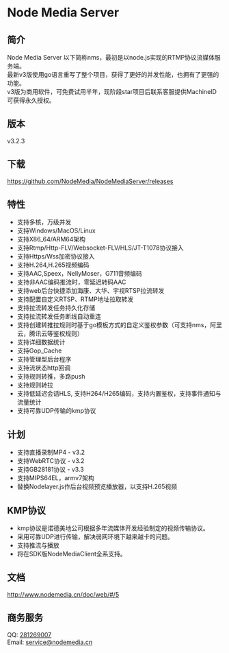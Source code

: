 # Node Media Server
## 简介
Node Media Server 以下简称nms，最初是以node.js实现的RTMP协议流媒体服务端。  
最新v3版使用go语言重写了整个项目，获得了更好的并发性能，也拥有了更强的功能。  
v3版为商用软件，可免费试用半年，现阶段star项目后联系客服提供MachineID可获得永久授权。

## 版本
v3.2.3

## 下载
https://github.com/NodeMedia/NodeMediaServer/releases

## 特性
* 支持多核，万级并发
* 支持Windows/MacOS/Linux 
* 支持X86_64/ARM64架构
* 支持Rtmp/Http-FLV/Websocket-FLV/HLS/JT-T1078协议接入
* 支持Https/Wss加密协议接入
* 支持H.264,H.265视频编码
* 支持AAC,Speex，NellyMoser，G711音频编码
* 支持非AAC编码推流时，零延迟转码AAC
* 支持web后台快捷添加海康、大华、宇视RTSP拉流转发
* 支持配置自定义RTSP、RTMP地址拉取转发
* 支持拉流转发任务持久化存储
* 支持拉流转发任务断线自动重连
* 支持创建转推拉规则时基于go模板方式的自定义鉴权参数（可支持nms，阿里云，腾讯云等鉴权规则）
* 支持详细数据统计
* 支持Gop_Cache
* 支持管理型后台程序
* 支持流状态http回调
* 支持规则转推，多路push
* 支持规则转拉
* 支持低延迟会话HLS, 支持H264/H265编码，支持内置鉴权，支持事件通知与流量统计
* 支持可靠UDP传输的kmp协议

## 计划
* 支持直播录制MP4 - v3.2
* 支持WebRTC协议 - v3.2
* 支持GB28181协议 - v3.3
* 支持MIPS64EL，armv7架构
* 替换Nodelayer.js作后台视频预览播放器，以支持H.265视频

## KMP协议
* kmp协议是诺德美地公司根据多年流媒体开发经验制定的视频传输协议。  
* 采用可靠UDP进行传输，解决弱网环境下越来越卡的问题。  
* 支持推流与播放
* 将在SDK版NodeMediaClient全系支持。  

## 文档
http://www.nodemedia.cn/doc/web/#/5

## 商务服务
QQ: [281269007](http://wpa.qq.com/msgrd?v=3&uin=281269007&site=qq&menu=yes)  
Email: service@nodemedia.cn
